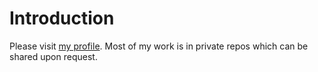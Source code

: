 # Introduction
Please visit [my profile](http://pk.sedenius.com/team/aadiljaleel).
Most of my work is in private repos which can be shared upon request. 

